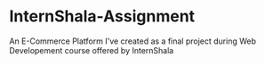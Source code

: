 # InternShala-Assignment

An E-Commerce Platform I've created as a final project during Web Developement course offered by InternShala
